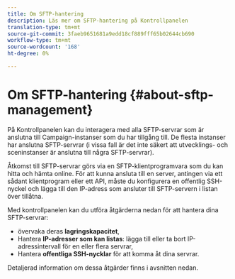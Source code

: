 ```yaml
---
title: Om SFTP-hantering
description: Läs mer om SFTP-hantering på Kontrollpanelen
translation-type: tm+mt
source-git-commit: 3faeb9651681a9edd18cf889fff65b02644cb690
workflow-type: tm+mt
source-wordcount: '168'
ht-degree: 0%

---
```



# Om SFTP-hantering {#about-sftp-management}

På Kontrollpanelen kan du interagera med alla SFTP-servrar som är anslutna till Campaign-instanser som du har tillgång till. De flesta instanser har anslutna SFTP-servrar (i vissa fall är det inte säkert att utvecklings- och sceninstanser är anslutna till några SFTP-servrar).

Åtkomst till SFTP-servrar görs via en SFTP-klientprogramvara som du kan hitta och hämta online. För att kunna ansluta till en server, antingen via ett sådant klientprogram eller ett API, måste du konfigurera en offentlig SSH-nyckel och lägga till den IP-adress som ansluter till SFTP-servern i listan över tillåtna.

Med kontrollpanelen kan du utföra åtgärderna nedan för att hantera dina SFTP-servrar:

* övervaka deras **lagringskapacitet**,
* Hantera **IP-adresser som kan listas**: lägga till eller ta bort IP-adressintervall för en eller flera servrar,
* Hantera **offentliga SSH-nycklar** för att komma åt dina servrar.

Detaljerad information om dessa åtgärder finns i avsnitten nedan.
